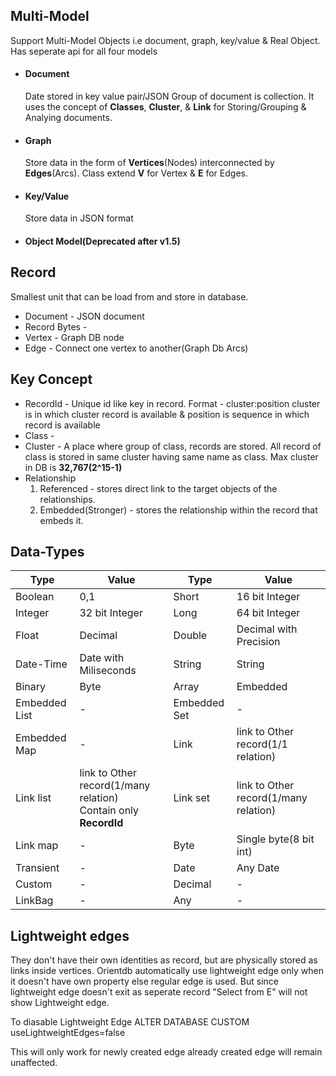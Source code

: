 ## Multi-Model

Support Multi-Model Objects i.e document, graph, key/value & Real Object.
Has seperate api for all four models

* #### Document
    Date stored in key value pair/JSON
    Group of document is collection.
    It uses the concept of **Classes**, **Cluster**, & **Link** for Storing/Grouping & Analying documents.

* #### Graph
    Store data in the form of **Vertices**(Nodes) interconnected by **Edges**(Arcs).
    Class extend **V** for Vertex & **E** for Edges.

* #### Key/Value
    Store data in JSON format

* #### Object Model(Deprecated after v1.5)

## Record

Smallest unit that can be load from and store in database.
  * Document - JSON document
  * Record Bytes - 
  * Vertex - Graph DB node
  * Edge - Connect one vertex to another(Graph Db Arcs)

## Key Concept

  * RecordId - Unique id like key in  record.
  Format - cluster:position
  cluster is in which cluster record is available & position is sequence in which record is available
  * Class - 
  * Cluster - A place where group of class, records are stored.
      All record of class is stored in same cluster having same name as class.
     Max cluster in DB is **32,767(2^15-1)**
  * Relationship
      1. Referenced - stores direct link to the target objects of the relationships.
      2. Embedded(Stronger) - stores the relationship within the record that embeds it.

## Data-Types
  Type | Value | Type | Value
------------ | ------------- | ------------- | -------------
Boolean | 0,1 | Short | 16 bit Integer
Integer | 32 bit Integer  | Long | 64 bit Integer
Float | Decimal | Double | Decimal with Precision
Date-Time | Date with Miliseconds | String | String
Binary | Byte | Array | Embedded |  
Embedded List | - | Embedded Set | -
Embedded Map | - | Link | link to Other record(1/1 relation)
Link list | link to Other record(1/many relation) <br> Contain only **RecordId** | Link set | link to Other record(1/many relation)
Link map | - | Byte | Single byte(8 bit int)
Transient | - | Date | Any Date
Custom | - | Decimal | - 
LinkBag | - | Any |  - 

## Lightweight edges
They don't have their own identities as record, but are physically stored as links inside vertices.
Orientdb automatically use lightweight edge only when it doesn't have own property else regular edge is used.
But since lightweight edge doesn't exit as seperate record "Select from E" will not show Lightweight edge.

To diasable Lightweight Edge
ALTER DATABASE CUSTOM useLightweightEdges=false

This will only work for newly created edge already created edge will remain unaffected.
